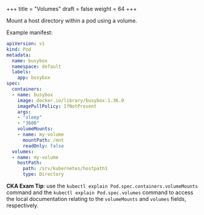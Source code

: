 +++
title = "Volumes"
draft = false
weight = 64
+++

Mount a host directory within a pod using a volume.

Example manifest:

```yaml { linenos=inline, hl_lines=["16-24"] }
apiVersion: v1
kind: Pod
metadata:
  name: busybox
  namespace: default
  labels:
    app: busybox
spec:
  containers:
  - name: busybox
    image: docker.io/library/busybox:1.36.0
    imagePullPolicy: IfNotPresent
    args:
    - "sleep"
    - "3600"
    volumeMounts:
    - name: my-volume
      mountPath: /mnt
      readOnly: false
  volumes:
  - name: my-volume
    hostPath:
      path: /srv/kubernetes/hostpath1
      type: Directory
```

**CKA Exam Tip**: use the `kubectl explain Pod.spec.containers.volumeMounts` command and the `kubectl explain Pod.spec.volumes` command to access the local documentation relating to the `volumeMounts` and `volumes` fields, respectively.
